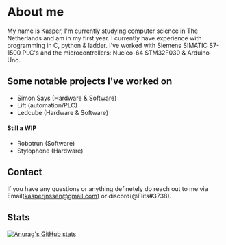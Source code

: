 # About me
My name is Kasper, <!-- might add twitter & stuff later on -->I'm currently studying computer science in The Netherlands and am in my first year.
I currently have experience with programming in C, python & ladder. I've worked with Siemens SIMATIC S7-1500 PLC's and the microcontrollers: Nucleo-64 STM32F030 & Arduino Uno.


## Some notable projects I've worked on
- Simon Says (Hardware & Software)
- Lift (automation/PLC)
- Ledcube (Hardware & Software)
#### Still a WIP
- Robotrun (Software)
- Stylophone (Hardware) 

## Contact
If you have any questions or anything definetely do reach out to me via Email(kasperjnssen@gmail.com) or discord(@Flits#3738).


## Stats
[![Anurag's GitHub stats](https://github-readme-stats.vercel.app/api?username=kasper201&show_icons=true&theme=radical)](https://github.com/anuraghazra/github-readme-stats)
<!--
**kasper201/kasper201** is a ✨ _special_ ✨ repository because its `README.md` (this file) appears on your GitHub profile.

-->
